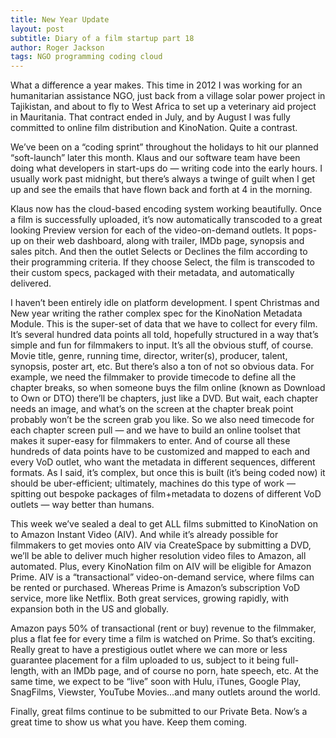 ```yaml
---
title: New Year Update
layout: post
subtitle: Diary of a film startup part 18
author: Roger Jackson
tags: NGO programming coding cloud
---
```

What a difference a year makes. This time in 2012 I was working for an humanitarian assistance NGO, just back from a village solar power project in Tajikistan, and about to fly to West Africa to set up a veterinary aid project in Mauritania. That contract ended in July, and by August I was fully committed to online film distribution and KinoNation. Quite a contrast.

We’ve been on a “coding sprint” throughout the holidays to hit our planned “soft-launch” later this month. Klaus and our software team have been doing what developers in start-ups do — writing code into the early hours. I usually work past midnight, but there’s always a twinge of guilt when I get up and see the emails that have flown back and forth at 4 in the morning.

Klaus now has the cloud-based encoding system working beautifully. Once a film is successfully uploaded, it’s now automatically transcoded to a great looking Preview version for each of the video-on-demand outlets. It pops-up on their web dashboard, along with trailer, IMDb page, synopsis and sales pitch. And then the outlet Selects or Declines the film according to their programming criteria. If they choose Select, the film is transcoded to their custom specs, packaged with their metadata, and automatically delivered.

I haven’t been entirely idle on platform development. I spent Christmas and New year writing the rather complex spec for the KinoNation Metadata Module. This is the super-set of data that we have to collect for every film. It’s several hundred data points all told, hopefully structured in a way that’s simple and fun for filmmakers to input. It’s all the obvious stuff, of course. Movie title, genre, running time, director, writer(s), producer, talent, synopsis, poster art, etc. But there’s also a ton of not so obvious data. For example, we need the filmmaker to provide timecode to define all the chapter breaks, so when someone buys the film online (known as Download to Own or DTO) there’ll be chapters, just like a DVD. But wait, each chapter needs an image, and what’s on the screen at the chapter break point probably won’t be the screen grab you like. So we also need timecode for each chapter screen pull — and we have to build an online toolset that makes it super-easy for filmmakers to enter. And of course all these hundreds of data points have to be customized and mapped to each and every VoD outlet, who want the metadata in different sequences, different formats. As I said, it’s complex, but once this is built (it’s being coded now) it should be uber-efficient; ultimately, machines do this type of work — spitting out bespoke packages of film+metadata to dozens of different VoD outlets — way better than humans.

This week we’ve sealed a deal to get ALL films submitted to KinoNation on to Amazon Instant Video (AIV). And while it’s already possible for filmmakers to get movies onto AIV via CreateSpace by submitting a DVD, we’ll be able to deliver much higher resolution video files to Amazon, all automated. Plus, every KinoNation film on AIV will be eligible for Amazon Prime. AIV is a “transactional” video-on-demand service, where films can be rented or purchased. Whereas Prime is Amazon’s subscription VoD service, more like Netflix. Both great services, growing rapidly, with expansion both in the US and globally.

Amazon pays 50% of transactional (rent or buy) revenue to the filmmaker, plus a flat fee for every time a film is watched on Prime. So that’s exciting. Really great to have a prestigious outlet where we can more or less guarantee placement for a film uploaded to us, subject to it being full-length, with an IMDb page, and of course no porn, hate speech, etc. At the same time, we expect to be “live” soon with Hulu, iTunes, Google Play, SnagFilms, Viewster, YouTube Movies…and many outlets around the world.

Finally, great films continue to be submitted to our Private Beta. Now’s a great time to show us what you have. Keep them coming.
